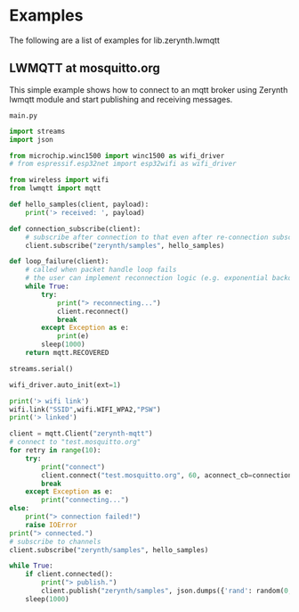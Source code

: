 # Examples

The following are a list of examples for lib.zerynth.lwmqtt

## LWMQTT at mosquitto.org


This simple example shows how to connect to an mqtt broker using Zerynth lwmqtt module and start publishing and receiving messages.



```main.py```

```python
import streams
import json

from microchip.winc1500 import winc1500 as wifi_driver
# from espressif.esp32net import esp32wifi as wifi_driver

from wireless import wifi
from lwmqtt import mqtt

def hello_samples(client, payload):
    print('> received: ', payload)

def connection_subscribe(client):
    # subscribe after connection to that even after re-connection subscription are renewed
    client.subscribe("zerynth/samples", hello_samples)

def loop_failure(client):
    # called when packet handle loop fails
    # the user can implement reconnection logic (e.g. exponential backoff) here
    while True:
        try:
            print("> reconnecting...")
            client.reconnect()
            break
        except Exception as e:
            print(e)
        sleep(1000)
    return mqtt.RECOVERED

streams.serial()

wifi_driver.auto_init(ext=1)

print('> wifi link')
wifi.link("SSID",wifi.WIFI_WPA2,"PSW")
print('> linked')

client = mqtt.Client("zerynth-mqtt")
# connect to "test.mosquitto.org"
for retry in range(10):
    try:
        print("connect")
        client.connect("test.mosquitto.org", 60, aconnect_cb=connection_subscribe, loop_failure=loop_failure)
        break
    except Exception as e:
        print("connecting...")
else:
    print("> connection failed!")
    raise IOError
print("> connected.")
# subscribe to channels
client.subscribe("zerynth/samples", hello_samples)

while True:
    if client.connected():
        print("> publish.")
        client.publish("zerynth/samples", json.dumps({'rand': random(0,10)}))
    sleep(1000)

```
